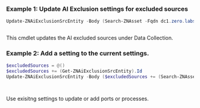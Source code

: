 ### Example 1: Update AI Exclusion settings for excluded sources
```powershell
Update-ZNAiExclusionSrcEntity -Body (Search-ZNAsset -Fqdn dc1.zero.labs)
```

```output

```

This cmdlet updates the AI excluded sources under Data Collection.

### Example 2: Add a setting to the current settings.
```powershell
$excludedSources = @()
$excludedSources += (Get-ZNAiExclusionSrcEntity).Id
Update-ZNAiExclusionSrcEntity -Body ($excludedSources += (Search-ZNAsset -Fqdn fs1.zero.labs))
```

```output
   
```

Use exisitng settings to update or add ports or processes.

